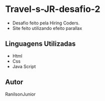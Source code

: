 # Travel-s-JR-desafio-2

* Desafio feito pela Hiring Coders.
* Site feito utilizando efeito parallax

## Linguagens Utilizadas

* Html
* Css
* Java Script

## Autor
RanilsonJunior
